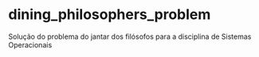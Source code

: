 # dining_philosophers_problem
Solução do problema do jantar dos filósofos para a disciplina de Sistemas Operacionais
